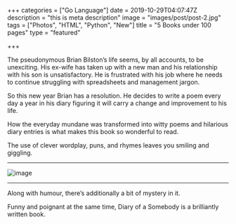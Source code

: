 +++
categories = ["Go Language"]
date = 2019-10-29T04:07:47Z
description = "this is meta description"
image = "images/post/post-2.jpg"
tags = ["Photos", "HTML", "Python", "New"]
title = "5 Books under 100 pages"
type = "featured"

+++

The pseudonymous Brian Bilston’s life seems, by all accounts, to be unexciting. His ex-wife has taken up with a new man and his relationship with his son is unsatisfactory. He is frustrated with his job where he needs to continue struggling with spreadsheets and management jargon.

So this new year Brian has a resolution. He decides to write a poem every day a year in his diary figuring it will carry a change and improvement to his life.

How the everyday mundane was transformed into witty poems and hilarious diary entries is what makes this book so wonderful to read.

The use of clever wordplay, puns, and rhymes leaves you smiling and giggling.

<hr>

![image](../../images/post/post-1.jpg)

<hr>

Along with humour, there’s additionally a bit of mystery in it. 

Funny and poignant at the same time, Diary of a Somebody is a brilliantly written book.